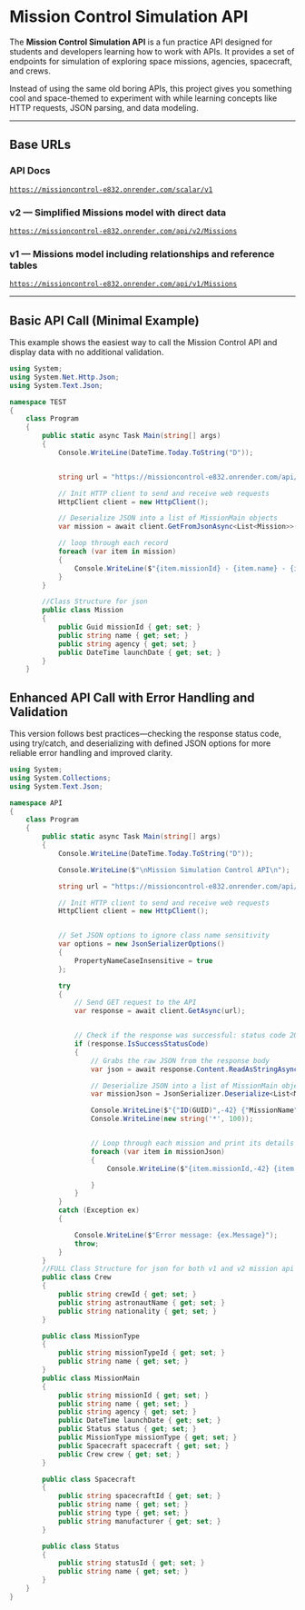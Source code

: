 # Mission Control Simulation API

The **Mission Control Simulation API** is a fun practice API designed for students and developers learning how to work with APIs. It provides a set of endpoints for simulation of exploring space missions, agencies, spacecraft, and crews.  

Instead of using the same old boring APIs, this project gives you something cool and space-themed to experiment with while learning concepts like HTTP requests, JSON parsing, and data modeling.

---


## Base URLs

### API Docs 
[`https://missioncontrol-e832.onrender.com/scalar/v1`](https://missioncontrol-e832.onrender.com/scalar/v1)

### v2 — Simplified Missions model with direct data  
[`https://missioncontrol-e832.onrender.com/api/v2/Missions`](https://missioncontrol-e832.onrender.com/api/v2/Missions)

### v1 — Missions model including relationships and reference tables  
[`https://missioncontrol-e832.onrender.com/api/v1/Missions`](https://missioncontrol-e832.onrender.com/api/v1/Missions)





---

## Basic API Call (Minimal Example)
This example shows the easiest way to call the Mission Control API and display data with no additional validation.

```csharp
using System;
using System.Net.Http.Json;
using System.Text.Json;

namespace TEST
{
    class Program 
    {
        public static async Task Main(string[] args) 
        {
            Console.WriteLine(DateTime.Today.ToString("D"));


            string url = "https://missioncontrol-e832.onrender.com/api/v2/Missions";

            // Init HTTP client to send and receive web requests
            HttpClient client = new HttpClient();

            // Deserialize JSON into a list of MissionMain objects
            var mission = await client.GetFromJsonAsync<List<Mission>>(url);

            // loop through each record
            foreach (var item in mission)
            {
                Console.WriteLine($"{item.missionId} - {item.name} - {item.agency}");
            }
        }

        //Class Structure for json
        public class Mission
        {
            public Guid missionId { get; set; }
            public string name { get; set; }
            public string agency { get; set; }
            public DateTime launchDate { get; set; }
        }
    }
```

## Enhanced API Call with Error Handling and Validation
This version follows best practices—checking the response status code, using try/catch, and deserializing with defined JSON options for more reliable error handling and improved clarity.

```csharp
using System;
using System.Collections;
using System.Text.Json;

namespace API
{
    class Program
    {
        public static async Task Main(string[] args)
        {
            Console.WriteLine(DateTime.Today.ToString("D"));

            Console.WriteLine($"\nMission Simulation Control API\n");

            string url = "https://missioncontrol-e832.onrender.com/api/v1/Missions";

            // Init HTTP client to send and receive web requests
            HttpClient client = new HttpClient();


            // Set JSON options to ignore class name sensitivity
            var options = new JsonSerializerOptions()
            {
                PropertyNameCaseInsensitive = true
            };

            try
            {
                // Send GET request to the API
                var response = await client.GetAsync(url);


                // Check if the response was successful: status code 200
                if (response.IsSuccessStatusCode)
                {
                    // Grabs the raw JSON from the response body
                    var json = await response.Content.ReadAsStringAsync();

                    // Deserialize JSON into a list of MissionMain objects
                    var missionJson = JsonSerializer.Deserialize<List<MissionMain>>(json);

                    Console.WriteLine($"{"ID(GUID)",-42} {"MissionName",-42} {"Agency",-25} ");
                    Console.WriteLine(new string('*', 100));


                    // Loop through each mission and print its details in formatted columns
                    foreach (var item in missionJson)
                    {
                        Console.WriteLine($"{item.missionId,-42} {item.name,-42} {item.agency,-25}");

                    }
                }
            }
            catch (Exception ex)
            {

                Console.WriteLine($"Error message: {ex.Message}");
                throw;
            }
        }
        //FULL Class Structure for json for both v1 and v2 mission api endpoints
        public class Crew
        {
            public string crewId { get; set; }
            public string astronautName { get; set; }
            public string nationality { get; set; }
        }

        public class MissionType
        {
            public string missionTypeId { get; set; }
            public string name { get; set; }
        }
        public class MissionMain
        {
            public string missionId { get; set; }
            public string name { get; set; }
            public string agency { get; set; }
            public DateTime launchDate { get; set; }
            public Status status { get; set; }
            public MissionType missionType { get; set; }
            public Spacecraft spacecraft { get; set; }
            public Crew crew { get; set; }
        }

        public class Spacecraft
        {
            public string spacecraftId { get; set; }
            public string name { get; set; }
            public string type { get; set; }
            public string manufacturer { get; set; }
        }

        public class Status
        {
            public string statusId { get; set; }
            public string name { get; set; }
        }
    }
}
